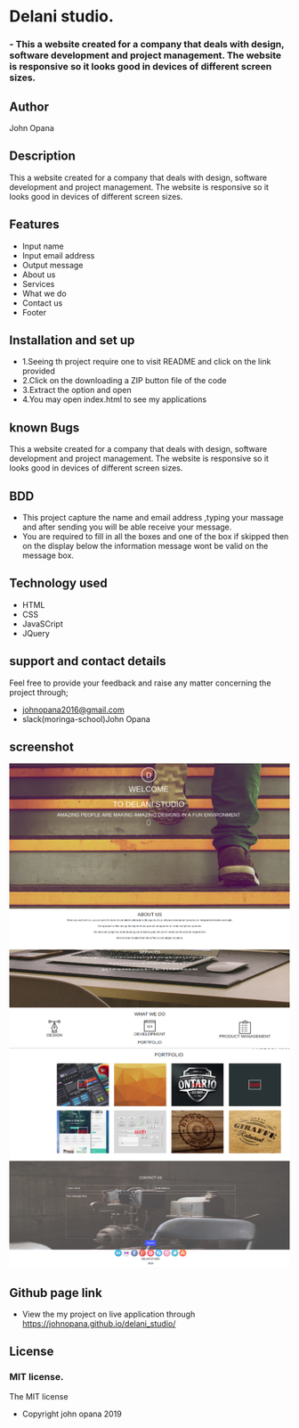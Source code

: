 # Delani studio.

### - This a website created for a company that deals with design, software development and project management. The website is responsive so it looks good in devices of different screen sizes.

## Author

John Opana

## Description

This a website created for a company that deals with design, software development and project management. The website is responsive so it looks good in devices of different screen sizes.

## Features

- Input name
- Input email address
- Output message
- About us
- Services
- What we do
- Contact us
- Footer

## Installation and set up

- 1.Seeing th project require one to visit README and click on the link provided
- 2.Click on the downloading a ZIP button file of the code
- 3.Extract the option and open
- 4.You may open index.html to see my applications

## known Bugs

This a website created for a company that deals with design, software development and project management. The website is responsive so it looks good in devices of different screen sizes.

## BDD

- This project capture the name and email address ,typing your massage and after sending you will be able receive your message.
- You are required to fill in all the boxes and one of the box if skipped then on the display below the information message wont be valid on the message box.

## Technology used

- HTML
- CSS
- JavaSCript
- JQuery

## support and contact details

Feel free to provide your feedback and raise any matter concerning the project through;

- johnopana2016@gmail.com
- slack(moringa-school)John Opana

## screenshot

![project screenshot](images/page1.png)
![project screenshot](images/page2.png)
![project screenshot](images/page3.png)
![project screenshot](images/page4.png)

## Github page link

- View the my project on live application through https://johnopana.github.io/delani_studio/

## License

### MIT license.

The MIT license

- Copyright john opana 2019
